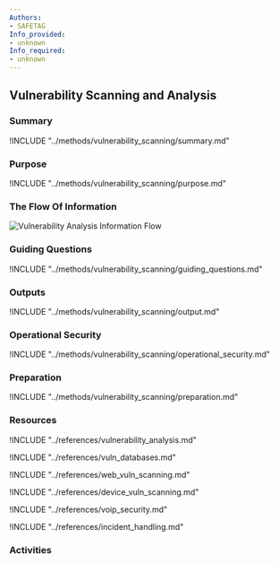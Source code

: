```yaml
---
Authors:
- SAFETAG
Info_provided:
- unknown
Info_required:
- unknown
---
```


## Vulnerability Scanning and Analysis

### Summary
!INCLUDE "../methods/vulnerability_scanning/summary.md"

### Purpose
!INCLUDE "../methods/vulnerability_scanning/purpose.md"

### The Flow Of Information
![Vulnerability Analysis Information Flow](images/info_flows/vulnerability_scanning.svg)

### Guiding Questions
!INCLUDE "../methods/vulnerability_scanning/guiding_questions.md"




### Outputs
!INCLUDE "../methods/vulnerability_scanning/output.md"

### Operational Security
!INCLUDE "../methods/vulnerability_scanning/operational_security.md"

### Preparation
!INCLUDE "../methods/vulnerability_scanning/preparation.md"




### Resources
<div class="greybox">
!INCLUDE "../references/vulnerability_analysis.md"

!INCLUDE "../references/vuln_databases.md"

!INCLUDE "../references/web_vuln_scanning.md"

!INCLUDE "../references/device_vuln_scanning.md"

!INCLUDE "../references/voip_security.md"

!INCLUDE "../references/incident_handling.md"

</div>

### Activities